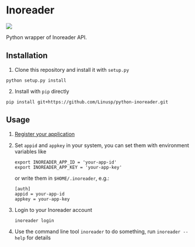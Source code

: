 Inoreader
=========

![](https://api.travis-ci.org/Linusp/python-inoreader.png?branch=master)

Python wrapper of Inoreader API.

## Installation

1. Clone this repository and install it with `setup.py`

```shell
python setup.py install
```

2. Install with `pip` directly

```shell
pip install git+https://github.com/Linusp/python-inoreader.git
```

## Usage

1. [Register your application](https://www.inoreader.com/developers/register-app)

2. Set `appid` and `appkey` in your system, you can set them with environment variables like

   ```shell
   export INOREADER_APP_ID = 'your-app-id'
   export INOREADER_APP_KEY = 'your-app-key'
   ```

   or write them in `$HOME/.inoreader`, e.g.:
   ```shell
   [auth]
   appid = your-app-id
   appkey = your-app-key
   ```

3. Login to your Inoreader account

   ```shell
   inoreader login
   ```

3. Use the command line tool `inoreader` to do something, run `inoreader --help` for details
